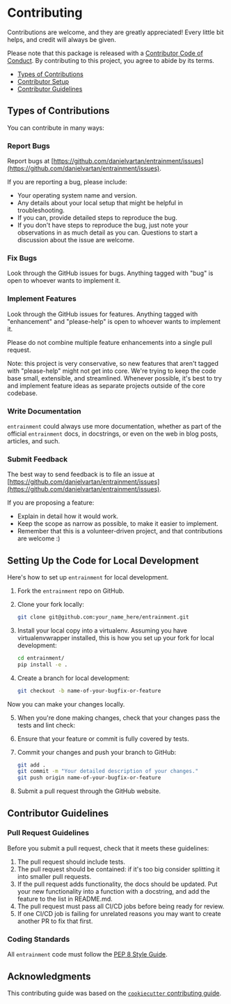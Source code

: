 # Contributing

Contributions are welcome, and they are greatly appreciated! Every little bit
helps, and credit will always be given.

Please note that this package is released with a [Contributor Code of Conduct](https://www.contributor-covenant.org/version/2/1/code_of_conduct/). By contributing to this project, you agree to abide by its terms.

- [Types of Contributions](#types-of-contributions)
- [Contributor Setup](#setting-up-the-code-for-local-development)
- [Contributor Guidelines](#contributor-guidelines)

## Types of Contributions

You can contribute in many ways:

### Report Bugs

Report bugs at
[https://github.com/danielvartan/entrainment/issues](https://github.com/danielvartan/entrainment/issues).

If you are reporting a bug, please include:

* Your operating system name and version.
* Any details about your local setup that might be helpful in troubleshooting.
* If you can, provide detailed steps to reproduce the bug.
* If you don't have steps to reproduce the bug, just note your observations in as much detail as you can.
  Questions to start a discussion about the issue are welcome.

### Fix Bugs

Look through the GitHub issues for bugs.
Anything tagged with "bug" is open to whoever wants to implement it.

### Implement Features

Look through the GitHub issues for features.
Anything tagged with "enhancement" and "please-help" is open to whoever wants to implement it.

Please do not combine multiple feature enhancements into a single pull request.

Note: this project is very conservative, so new features that aren't tagged with "please-help" might not get into core.
We're trying to keep the code base small, extensible, and streamlined.
Whenever possible, it's best to try and implement feature ideas as separate projects outside of the core codebase.

### Write Documentation

`entrainment` could always use more documentation, whether as part of the official `entrainment` docs, in docstrings, or even on the web in blog posts, articles, and such.

### Submit Feedback

The best way to send feedback is to file an issue at [https://github.com/danielvartan/entrainment/issues](https://github.com/danielvartan/entrainment/issues).

If you are proposing a feature:

- Explain in detail how it would work.
- Keep the scope as narrow as possible, to make it easier to implement.
- Remember that this is a volunteer-driven project, and that contributions are welcome :)

## Setting Up the Code for Local Development

Here's how to set up `entrainment` for local development.

1. Fork the `entrainment` repo on GitHub.
2. Clone your fork locally:

   ```bash
   git clone git@github.com:your_name_here/entrainment.git
   ```

3. Install your local copy into a virtualenv.
   Assuming you have virtualenvwrapper installed, this is how you set up your fork for local development:

   ```bash
   cd entrainment/
   pip install -e .
   ```

4. Create a branch for local development:

   ```bash
   git checkout -b name-of-your-bugfix-or-feature
   ```

Now you can make your changes locally.

5. When you're done making changes, check that your changes pass the tests and lint check:

6. Ensure that your feature or commit is fully covered by tests.

7. Commit your changes and push your branch to GitHub:

   ```bash
   git add .
   git commit -m "Your detailed description of your changes."
   git push origin name-of-your-bugfix-or-feature
   ```

8. Submit a pull request through the GitHub website.

## Contributor Guidelines

### Pull Request Guidelines

Before you submit a pull request, check that it meets these guidelines:

1. The pull request should include tests.
2. The pull request should be contained:
   if it's too big consider splitting it into smaller pull requests.
3. If the pull request adds functionality, the docs should be updated.
   Put your new functionality into a function with a docstring, and add the feature to the list in README.md.
4. The pull request must pass all CI/CD jobs before being ready for review.
5. If one CI/CD job is failing for unrelated reasons you may want to create another PR to fix that first.

### Coding Standards

All `entrainment` code must follow the [PEP 8 Style Guide](https://peps.python.org/pep-0008/).

## Acknowledgments

This contributing guide was based on the [`cookiecutter` contributing guide](https://github.com/cookiecutter/cookiecutter/blob/main/CONTRIBUTING.md).
